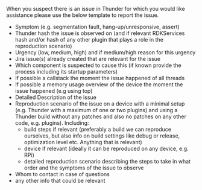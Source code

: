 When you suspect there is an issue in Thunder for which you would like assistance please use the below template to report the issue.

* Symptom (e.g. segmentation fault, hang-up/unresponsive, assert)
* Thunder hash the issue is observed on (and if relevant RDKServices hash and/or hash of any other plugin that plays a role in the reproduction scenario)
* Urgency (low, medium, high) and if medium/high reason for this urgency
* Jira issue(s) already created that are relevant for the issue 
* Which component is suspected to cause this (if known provide the process including its startup parameters)
* If possible a callstack the moment the issue happened of all threads
* If possible a memory usage overview of the device the moment the issue happened (e.g using top)
* Detailed Description of the issue
* Reproduction scenario of the issue on a device with a minimal setup (e.g. Thunder with a maximum of one or two plugins) and using a Thunder build without any patches and also no patches on any other code, e.g. plugins). Including:
	* build steps if relevant (preferably a build we can reproduce ourselves, but also info on build settings like debug or release, optimization level etc. Anything that is relevant)
	* device if relevant (ideally it can be reproduced on any device, e.g. RPi)
	* detailed reproduction scenario describing the steps to take in what order and the symptoms of the issue to observe
* Whom to contact in case of questions
* any other info that could be relevant

